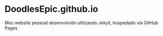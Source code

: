 # DoodlesEpic.github.io

Meu website pessoal desenvolvido utilizando Jekyll, hospedado via GitHub Pages
